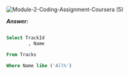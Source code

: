 ![Module-2-Coding-Assignment-Coursera (5)](https://user-images.githubusercontent.com/79485961/170844107-c9ff2fb5-08d1-4607-98f9-14453c790307.png)

***Answer:***

```sql

Select TrackId
        , Name

From Tracks

Where Name like ('All%') 
```
